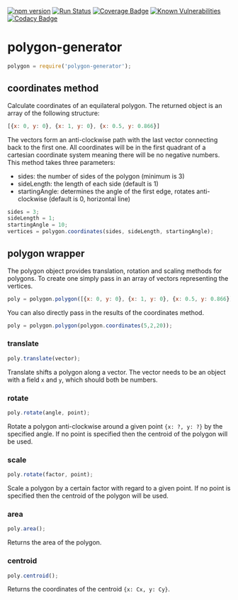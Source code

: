 [![npm version](https://badge.fury.io/js/polygon-generator.svg)](https://badge.fury.io/js/polygon-generator)
[![Run Status](https://api.shippable.com/projects/5a6f3685d953dd0700d5a112/badge?branch=master)](https://app.shippable.com/github/Eddykasp/polygon-generator)
[![Coverage Badge](https://api.shippable.com/projects/5a6f3685d953dd0700d5a112/coverageBadge?branch=master)](https://app.shippable.com/github/Eddykasp/polygon-generator)
[![Known Vulnerabilities](https://snyk.io/test/github/Eddykasp/polygon-generator/badge.svg?targetFile=package.json)](https://snyk.io/test/github/Eddykasp/polygon-generator?targetFile=package.json)
[![Codacy Badge](https://api.codacy.com/project/badge/Grade/56c7b12b0d284d619c5195419866d783)](https://www.codacy.com/app/Eddykasp/polygon-generator?utm_source=github.com&amp;utm_medium=referral&amp;utm_content=Eddykasp/polygon-generator&amp;utm_campaign=Badge_Grade)
# polygon-generator
```javascript
polygon = require('polygon-generator');
```
## coordinates method
Calculate coordinates of an equilateral polygon. The returned object is an array of the following structure:
```javascript
[{x: 0, y: 0}, {x: 1, y: 0}, {x: 0.5, y: 0.866}]
```
The vectors form an anti-clockwise path with the last vector connecting back to the first one.
All coordinates will be in the first quadrant of a cartesian coordinate system meaning there will be no negative numbers.
This method takes three parameters:
  - sides: the number of sides of the polygon (minimum is 3)
  - sideLength: the length of each side (default is 1)
  - startingAngle: determines the angle of the first edge, rotates anti-clockwise (default is 0, horizontal line)
```javascript
sides = 3;
sideLength = 1;
startingAngle = 10;
vertices = polygon.coordinates(sides, sideLength, startingAngle);
```

## polygon wrapper
The polygon object provides translation, rotation and scaling methods for polygons. To create one simply pass in an array of vectors representing the vertices.
```javascript
poly = polygon.polygon([{x: 0, y: 0}, {x: 1, y: 0}, {x: 0.5, y: 0.866}]);
```
You can also directly pass in the results of the coordinates method.
```javascript
poly = polygon.polygon(polygon.coordinates(5,2,20));
```
### translate
```javascript
poly.translate(vector);
```
Translate shifts a polygon along a vector. The vector needs to be an object with a field `x` and `y`, which should both be numbers.

### rotate
```javascript
poly.rotate(angle, point);
```
Rotate a polygon anti-clockwise around a given point `{x: ?, y: ?}` by the specified angle. If no point is specified then the centroid of the polygon will be used.

### scale
```javascript
poly.rotate(factor, point);
```
Scale a polygon by a certain factor with regard to a given point. If no point is specified then the centroid of the polygon will be used.

### area
```javascript
poly.area();
```
Returns the area of the polygon.

### centroid
```javascript
poly.centroid();
```
Returns the coordinates of the centroid `{x: Cx, y: Cy}`.
